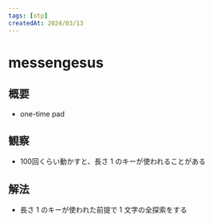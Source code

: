```yaml
---
tags: [otp]
createdAt: 2024/03/13
---
```


# messengesus

## 概要

* one-time pad

## 観察

* 100回くらい動かすと、長さ 1 のキーが使われることがある

## 解法

* 長さ 1 のキーが使われた前提で 1 文字の全探索をする
